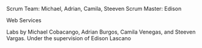 Scrum Team: Michael, Adrian, Camila, Steeven
Scrum Master: Edison

Web Services

Labs by Michael Cobacango, Adrian Burgos, Camila Venegas, and Steeven Vargas.
Under the supervision of Edison Lascano
